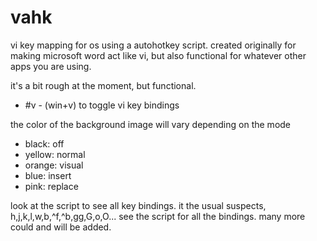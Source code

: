 # vahk
vi key mapping for os using a autohotkey script. created originally for making microsoft word act like vi, but also functional for whatever other apps you are using.

it's a bit rough at the moment, but functional.
  - #v - (win+v) to toggle vi key bindings

the color of the background image will vary depending on the mode
  - black: off
  - yellow: normal
  - orange: visual
  - blue: insert
  - pink: replace

look at the script to see all key bindings. it the usual suspects, h,j,k,l,w,b,^f,^b,gg,G,o,O... see the script for all the bindings.  many more could and will be added.
  
